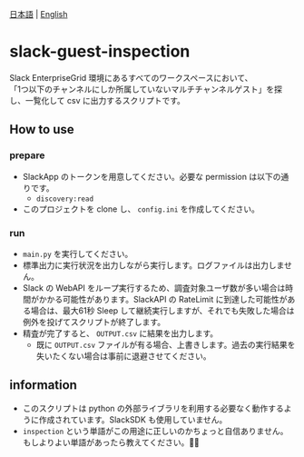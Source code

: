 [日本語](README.md) | [English](README.en.md)

# slack-guest-inspection

Slack EnterpriseGrid 環境にあるすべてのワークスペースにおいて、  
「1つ以下のチャンネルにしか所属していないマルチチャンネルゲスト」を探し、一覧化して csv に出力するスクリプトです。

## How to use

### prepare

* SlackApp のトークンを用意してください。必要な permission は以下の通りです。
  * `discovery:read`
* このプロジェクトを clone し、 `config.ini` を作成してください。

### run

* `main.py` を実行してください。
* 標準出力に実行状況を出力しながら実行します。ログファイルは出力しません。
* Slack の WebAPI をループ実行するため、調査対象ユーザ数が多い場合は時間がかかる可能性があります。SlackAPI の RateLimit に到達した可能性がある場合は、最大61秒 Sleep して継続実行しますが、それでも失敗した場合は例外を投げてスクリプトが終了します。
* 精査が完了すると、 `OUTPUT.csv` に結果を出力します。
  * 既に `OUTPUT.csv` ファイルが有る場合、上書きします。過去の実行結果を失いたくない場合は事前に退避させてください。

## information

* このスクリプトは python の外部ライブラリを利用する必要なく動作するように作成されています。SlackSDK も使用していません。
* `inspection` という単語がこの用途に正しいのかちょっと自信ありません。もしよりよい単語があったら教えてください。🙇‍♂️
